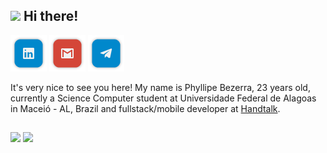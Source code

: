 ## <img src="https://media.giphy.com/media/hvRJCLFzcasrR4ia7z/giphy.gif" width="30px"> Hi there!

[![Linkedin](https://github.com/pmba/pmba/blob/master/shields/linkedin.png?raw=true)](https://www.linkedin.com/in/phyllipe-bezerra-352037191)
[![Gmail](https://github.com/pmba/pmba/blob/master/shields/gmail.png?raw=true)](https://mail.google.com/mail/?view=cm&fs=1&to=phyllipebezerra@handtalk.me)
[![Telegram](https://github.com/pmba/pmba/blob/master/shields/telegram.png?raw=true)](https://t.me/pmbalves)

It's very nice to see you here! My name is Phyllipe Bezerra, 23 years old, currently a Science Computer student at Universidade Federal de Alagoas in Maceió - AL, Brazil and fullstack/mobile developer at [Handtalk](https://handtalk.me).

##

<div>
  <a href="https://github.com/kmandzzz" style="text-decoration:none">
    <img height="160em" src="https://github-readme-stats.vercel.app/api?username=pmba&show_icons=true"/>
  </a>
  <a href="https://github.com/kmandzzz" style="text-decoration:none">
    <img height="160em" src="https://github-readme-stats.vercel.app/api/top-langs/?username=pmba&layout=compact"/>
  </a
</div>
   
